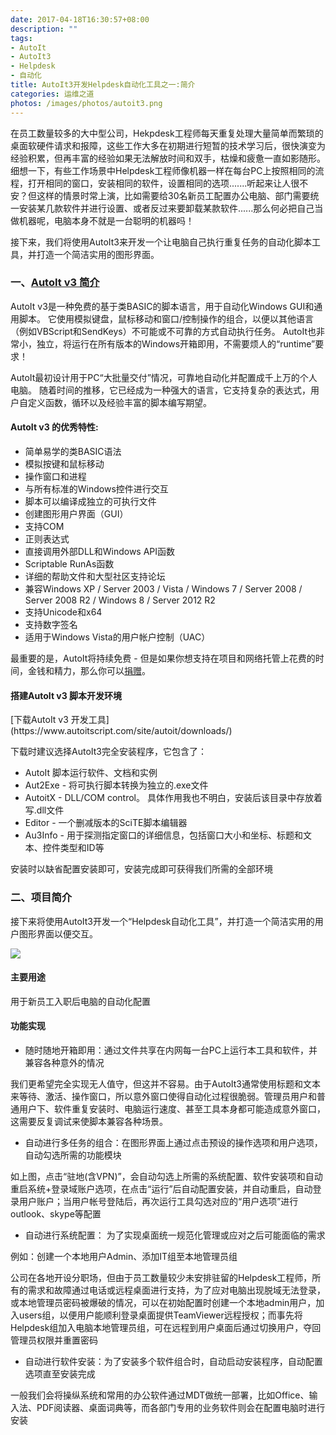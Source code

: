 ```yaml
---
date: 2017-04-18T16:30:57+08:00
description: ""
tags: 
- AutoIt
- AutoIt3
- Helpdesk
- 自动化
title: AutoIt3开发Helpdesk自动化工具之一:简介
categories: 运维之道
photos: /images/photos/autoit3.png
---
```


在员工数量较多的大中型公司，Hekpdesk工程师每天重复处理大量简单而繁琐的桌面软硬件请求和报障，这些工作大多在初期进行短暂的技术学习后，很快演变为经验积累，但再丰富的经验如果无法解放时间和双手，枯燥和疲惫一直如影随形。细想一下，有些工作场景中Helpdesk工程师像机器一样在每台PC上按照相同的流程，打开相同的窗口，安装相同的软件，设置相同的选项.......听起来让人很不安？但这样的情景时常上演，比如需要给30名新员工配置办公电脑、部门需要统一安装某几款软件并进行设置、或者反过来要卸载某款软件......那么何必把自己当做机器呢，电脑本身不就是一台聪明的机器吗！

 接下来，我们将使用AutoIt3来开发一个让电脑自己执行重复任务的自动化脚本工具，并打造一个简洁实用的图形界面。

 <!--more-->

###  一、[AutoIt v3 简介](https://www.autoitscript.com/site/autoit/)

AutoIt v3是一种免费的基于类BASIC的脚本语言，用于自动化Windows GUI和通用脚本。 它使用模拟键盘，鼠标移动和窗口/控制操作的组合，以便以其他语言（例如VBScript和SendKeys）不可能或不可靠的方式自动执行任务。 AutoIt也非常小，独立，将运行在所有版本的Windows开箱即用，不需要烦人的“runtime”要求！

AutoIt最初设计用于PC“大批量交付”情况，可靠地自动化并配置成千上万的个人电脑。 随着时间的推移，它已经成为一种强大的语言，它支持复杂的表达式，用户自定义函数，循环以及经验丰富的脚本编写期望。

####  AutoIt v3 的优秀特性:    
 <p>
 
* 简单易学的类BASIC语法
* 模拟按键和鼠标移动
* 操作窗口和进程
* 与所有标准的Windows控件进行交互
* 脚本可以编译成独立的可执行文件
* 创建图形用户界面（GUI）
* 支持COM
* 正则表达式
* 直接调用外部DLL和Windows API函数
* Scriptable RunAs函数
* 详细的帮助文件和大型社区支持论坛
* 兼容Windows XP / Server 2003 / Vista / Windows 7 / Server 2008 / Server  2008 R2 / Windows 8 / Server 2012 R2
* 支持Unicode和x64
* 支持数字签名
* 适用于Windows Vista的用户帐户控制（UAC）

最重要的是，AutoIt将持续免费 - 但是如果你想支持在项目和网络托管上花费的时间，金钱和精力，那么你可以[捐赠](https://www.autoitscript.com/site/donate/)。

####  搭建AutoIt v3 脚本开发环境
<p>
[下载AutoIt v3 开发工具](https://www.autoitscript.com/site/autoit/downloads/)

下载时建议选择AutoIt3完全安装程序，它包含了：

* AutoIt 脚本运行软件、文档和实例
* Aut2Exe - 将可执行脚本转换为独立的.exe文件
* AutoitX - DLL/COM control。 具体作用我也不明白，安装后该目录中存放着写.dll文件
* Editor - 一个删减版本的SciTE脚本编辑器
* Au3Info - 用于探测指定窗口的详细信息，包括窗口大小和坐标、标题和文本、控件类型和ID等

安装时以缺省配置安装即可，安装完成即可获得我们所需的全部环境

###  二、项目简介
接下来将使用AutoIt3开发一个“Helpdesk自动化工具”，并打造一个简洁实用的用户图形界面以便交互。

![](/images/20170418/170418_01_02_01.png)

#### 主要用途

 用于新员工入职后电脑的自动化配置

#### 功能实现

* 随时随地开箱即用：通过文件共享在内网每一台PC上运行本工具和软件，并兼容各种意外的情况

我们更希望完全实现无人值守，但这并不容易。由于AutoIt3通常使用标题和文本来等待、激活、操作窗口，所以意外窗口使得自动化过程很脆弱。管理员用户和普通用户下、软件重复安装时、电脑运行速度、甚至工具本身都可能造成意外窗口，这需要反复调试来使脚本兼容各种场景。

* 自动进行多任务的组合：在图形界面上通过点击预设的操作选项和用户选项，自动勾选所需的功能模块

如上图，点击“驻地(含VPN)”，会自动勾选上所需的系统配置、软件安装项和自动重启系统+登录域账户选项，在点击“运行”后自动配置安装，并自动重启，自动登录用户账户；当用户帐号登陆后，再次运行工具勾选对应的“用户选项”进行outlook、skype等配置

* 自动进行系统配置： 为了实现桌面统一规范化管理或应对之后可能面临的需求

例如：创建一个本地用户Admin、添加IT组至本地管理员组	

公司在各地开设分职场，但由于员工数量较少未安排驻留的Helpdesk工程师，所有的需求和故障通过电话或远程桌面进行支持，为了应对电脑出现脱域无法登录，或本地管理员密码被爆破的情况，可以在初始配置时创建一个本地admin用户，加入users组，以便用户能顺利登录桌面提供TeamViewer远程授权；而事先将Helpdesk组加入电脑本地管理员组，可在远程到用户桌面后通过切换用户，夺回管理员权限并重置密码

* 自动进行软件安装：为了安装多个软件组合时，自动启动安装程序，自动配置选项直至安装完成

一般我们会将操纵系统和常用的办公软件通过MDT做统一部署，比如Office、输入法、PDF阅读器、桌面词典等，而各部门专用的业务软件则会在配置电脑时进行安装